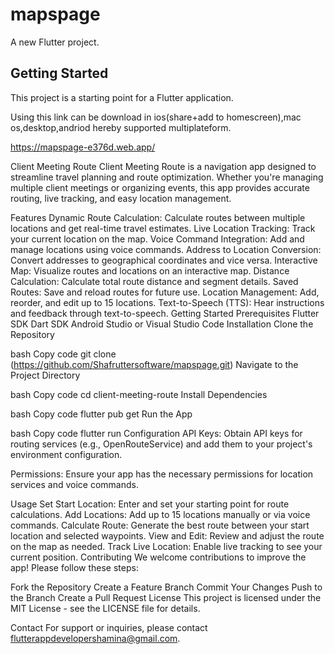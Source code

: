 # mapspage

A new Flutter project.

## Getting Started

This project is a starting point for a Flutter application.

Using this link can be download in ios(share+add to homescreen),mac os,desktop,andriod hereby supported multiplateform.

https://mapspage-e376d.web.app/

Client Meeting Route
Client Meeting Route is a navigation app designed to streamline travel planning and route optimization.
Whether you're managing multiple client meetings or organizing events, this app provides accurate routing, live tracking, and easy location management.

Features
Dynamic Route Calculation: Calculate routes between multiple locations and get real-time travel estimates.
Live Location Tracking: Track your current location on the map.
Voice Command Integration: Add and manage locations using voice commands.
Address to Location Conversion: Convert addresses to geographical coordinates and vice versa.
Interactive Map: Visualize routes and locations on an interactive map.
Distance Calculation: Calculate total route distance and segment details.
Saved Routes: Save and reload routes for future use.
Location Management: Add, reorder, and edit up to 15 locations.
Text-to-Speech (TTS): Hear instructions and feedback through text-to-speech.
Getting Started
Prerequisites
Flutter SDK
Dart SDK
Android Studio or Visual Studio Code
Installation
Clone the Repository

bash
Copy code
git clone (https://github.com/Shafruttersoftware/mapspage.git)
Navigate to the Project Directory

bash
Copy code
cd client-meeting-route
Install Dependencies

bash
Copy code
flutter pub get
Run the App

bash
Copy code
flutter run
Configuration
API Keys: Obtain API keys for routing services (e.g., OpenRouteService) and add them to your project's environment configuration.

Permissions: Ensure your app has the necessary permissions for location services and voice commands.

Usage
Set Start Location: Enter and set your starting point for route calculations.
Add Locations: Add up to 15 locations manually or via voice commands.
Calculate Route: Generate the best route between your start location and selected waypoints.
View and Edit: Review and adjust the route on the map as needed.
Track Live Location: Enable live tracking to see your current position.
Contributing
We welcome contributions to improve the app! Please follow these steps:

Fork the Repository
Create a Feature Branch
Commit Your Changes
Push to the Branch
Create a Pull Request
License
This project is licensed under the MIT License - see the LICENSE file for details.

Contact
For support or inquiries, please contact flutterappdevelopershamina@gmail.com.

